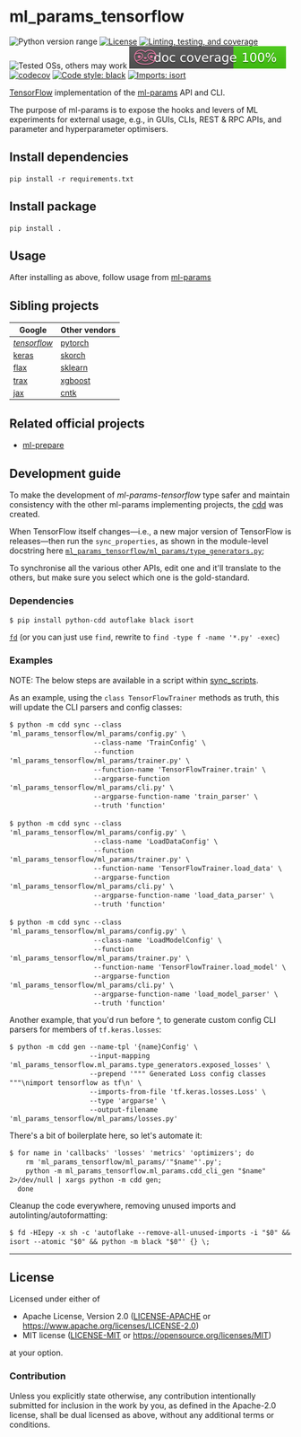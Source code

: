 ml_params_tensorflow
===============
![Python version range](https://img.shields.io/badge/python-3.6%20|%203.7%20|%203.8-blue.svg)
[![License](https://img.shields.io/badge/license-Apache--2.0%20OR%20MIT-blue.svg)](https://opensource.org/licenses/Apache-2.0)
[![Linting, testing, and coverage](https://github.com/SamuelMarks/ml-params-tensorflow/workflows/Linting,%20testing,%20and%20coverage/badge.svg)](https://github.com/SamuelMarks/ml-params-tensorflow/actions)
![Tested OSs, others may work](https://img.shields.io/badge/Tested%20on-Linux%20|%20macOS-green)
![Documentation coverage](.github/doccoverage.svg)
[![codecov](https://codecov.io/gh/SamuelMarks/ml-params-tensorflow/branch/master/graph/badge.svg)](https://codecov.io/gh/SamuelMarks/ml-params-tensorflow)
[![Code style: black](https://img.shields.io/badge/code%20style-black-000000.svg)](https://github.com/psf/black)
[![Imports: isort](https://img.shields.io/badge/%20imports-isort-%231674b1?style=flat&labelColor=ef8336)](https://pycqa.github.io/isort/)

[TensorFlow](https://tensorflow.org) implementation of the [ml-params](https://github.com/SamuelMarks/ml-params) API and CLI.

The purpose of ml-params is to expose the hooks and levers of ML experiments for external usage, e.g., in GUIs, CLIs, REST & RPC APIs, and parameter and hyperparameter optimisers.

## Install dependencies

    pip install -r requirements.txt

## Install package

    pip install .

## Usage

After installing as above, follow usage from [ml-params](https://github.com/SamuelMarks/ml-params)

## Sibling projects

| Google | Other vendors |
| -------| ------------- |
| _[tensorflow](https://github.com/SamuelMarks/ml-params-tensorflow)_  | [pytorch](https://github.com/SamuelMarks/ml-params-pytorch) |
| [keras](https://github.com/SamuelMarks/ml-params-keras)  | [skorch](https://github.com/SamuelMarks/ml-params-skorch) |
| [flax](https://github.com/SamuelMarks/ml-params-flax) | [sklearn](https://github.com/SamuelMarks/ml-params-sklearn) |
| [trax](https://github.com/SamuelMarks/ml-params-trax) | [xgboost](https://github.com/SamuelMarks/ml-params-xgboost) |
| [jax](https://github.com/SamuelMarks/ml-params-jax) | [cntk](https://github.com/SamuelMarks/ml-params-cntk) |

## Related official projects

  - [ml-prepare](https://github.com/SamuelMarks/ml-prepare)

## Development guide

To make the development of _ml-params-tensorflow_ type safer and maintain consistency with the other ml-params implementing projects, the [cdd](https://github.com/offscale/cdd-python) was created.

When TensorFlow itself changes—i.e., a new major version of TensorFlow is releases—then run the `sync_properties`, as shown in the module-level docstring here [`ml_params_tensorflow/ml_params/type_generators.py`](ml_params_tensorflow/ml_params/type_generators.py);

To synchronise all the various other APIs, edit one and it'll translate to the others, but make sure you select which one is the gold-standard.

### Dependencies

    $ pip install python-cdd autoflake black isort

[`fd`](https://github.com/sharkdp/fd#installation) (or you can just use `find`, rewrite to `find -type f -name '*.py' -exec`)

### Examples

NOTE: The below steps are available in a script within [sync_scripts](sync_scripts).

As an example, using the `class TensorFlowTrainer` methods as truth, this will update the CLI parsers and config classes:

    $ python -m cdd sync --class 'ml_params_tensorflow/ml_params/config.py' \
                         --class-name 'TrainConfig' \
                         --function 'ml_params_tensorflow/ml_params/trainer.py' \
                         --function-name 'TensorFlowTrainer.train' \
                         --argparse-function 'ml_params_tensorflow/ml_params/cli.py' \
                         --argparse-function-name 'train_parser' \
                         --truth 'function'

    $ python -m cdd sync --class 'ml_params_tensorflow/ml_params/config.py' \
                         --class-name 'LoadDataConfig' \
                         --function 'ml_params_tensorflow/ml_params/trainer.py' \
                         --function-name 'TensorFlowTrainer.load_data' \
                         --argparse-function 'ml_params_tensorflow/ml_params/cli.py' \
                         --argparse-function-name 'load_data_parser' \
                         --truth 'function'

    $ python -m cdd sync --class 'ml_params_tensorflow/ml_params/config.py' \
                         --class-name 'LoadModelConfig' \
                         --function 'ml_params_tensorflow/ml_params/trainer.py' \
                         --function-name 'TensorFlowTrainer.load_model' \
                         --argparse-function 'ml_params_tensorflow/ml_params/cli.py' \
                         --argparse-function-name 'load_model_parser' \
                         --truth 'function'

Another example, that you'd run before ^, to generate custom config CLI parsers for members of `tf.keras.losses`:

    $ python -m cdd gen --name-tpl '{name}Config' \
                        --input-mapping 'ml_params_tensorflow.ml_params.type_generators.exposed_losses' \
                        --prepend '""" Generated Loss config classes """\nimport tensorflow as tf\n' \
                        --imports-from-file 'tf.keras.losses.Loss' \
                        --type 'argparse' \
                        --output-filename 'ml_params_tensorflow/ml_params/losses.py'

There's a bit of boilerplate here, so let's automate it:

    $ for name in 'callbacks' 'losses' 'metrics' 'optimizers'; do
        rm 'ml_params_tensorflow/ml_params/'"$name"'.py';
        python -m ml_params_tensorflow.ml_params.cdd_cli_gen "$name" 2>/dev/null | xargs python -m cdd gen;
      done

Cleanup the code everywhere, removing unused imports and autolinting/autoformatting:

    $ fd -HIepy -x sh -c 'autoflake --remove-all-unused-imports -i "$0" && isort --atomic "$0" && python -m black "$0"' {} \;

---

## License

Licensed under either of

- Apache License, Version 2.0 ([LICENSE-APACHE](LICENSE-APACHE) or <https://www.apache.org/licenses/LICENSE-2.0>)
- MIT license ([LICENSE-MIT](LICENSE-MIT) or <https://opensource.org/licenses/MIT>)

at your option.

### Contribution

Unless you explicitly state otherwise, any contribution intentionally submitted
for inclusion in the work by you, as defined in the Apache-2.0 license, shall be
dual licensed as above, without any additional terms or conditions.
